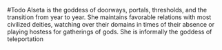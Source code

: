 #Todo 
Alseta is the goddess of doorways, portals, thresholds, and the transition from year to year. She maintains favorable relations with most civilized deities, watching over their domains in times of their absence or playing hostess for gatherings of gods. She is informally the goddess of teleportation